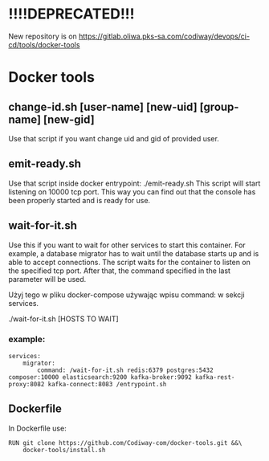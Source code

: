 # !!!!DEPRECATED!!!

New repository is on https://gitlab.oliwa.pks-sa.com/codiway/devops/ci-cd/tools/docker-tools

# Docker tools
## change-id.sh [user-name] [new-uid] [group-name] [new-gid]

Use that script if you want change uid and gid of provided user.

## emit-ready.sh

Use that script inside docker entrypoint: ./emit-ready.sh
This script will start listening on 10000 tcp port. This way you can find out that the console has been properly started and is ready for use.

## wait-for-it.sh

Use this if you want to wait for other services to start this container. For example, a database migrator has to wait until the database starts up and is able to accept connections. The script waits for the container to listen on the specified tcp port. After that, the command specified in the last parameter will be used.

Użyj tego w pliku docker-compose używając wpisu command: w sekcji services.

./wait-for-it.sh [HOSTS TO WAIT] <command>

### example:
```
services:
    migrator:
        command: /wait-for-it.sh redis:6379 postgres:5432 composer:10000 elasticsearch:9200 kafka-broker:9092 kafka-rest-proxy:8082 kafka-connect:8083 /entrypoint.sh
```

## Dockerfile
In Dockerfile use:
```
RUN git clone https://github.com/Codiway-com/docker-tools.git &&\
    docker-tools/install.sh
```
